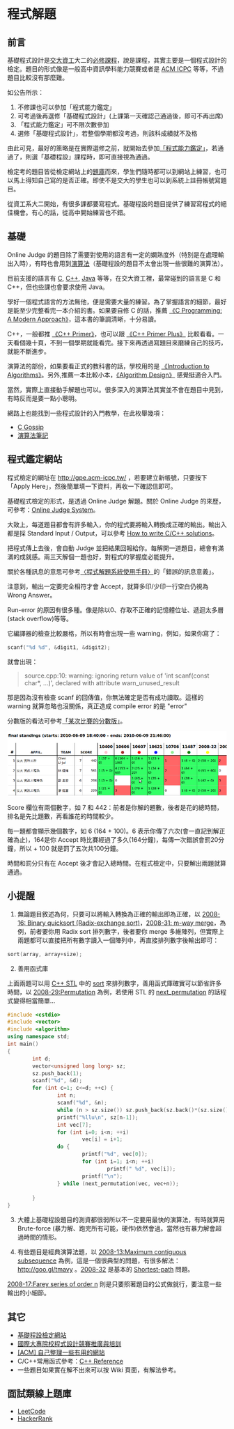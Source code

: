 # 程式解題

## 前言

基礎程式設計是[交大資工](http://www.cs.nctu.edu.tw/)大二的[必修課程](http://www.cs.nctu.edu.tw/cswebsite/education/undergraduate/course#course_rule)，說是課程，其實主要是一個程式設計的檢定。題目的形式像是一般高中資訊學科能力競賽或者是 [ACM ICPC](http://chinese.engadget.com/2009/03/16/interview-acm-contest-team-in-ntu/) 等等，不過題目比較沒有那麼難。

如公告所示：

1.    不修課也可以參加「程式能力鑑定」
2.   可考過後再選修「基礎程式設計」(上課第一天確認己通過後，即可不再出席)
3.   「程式能力鑑定」可不限次數參加
4.   選修「基礎程式設計」，若整個學期都沒考過，則該科成績就不及格

由此可見，最好的策略是在實際選修之前，就開始去參加[「程式能力鑑定」](http://gpe.acm-icpc.tw/)，若通過了，則選「基礎程設」課程時，即可直接視為通過。

檢定考的題目皆從檢定網站上的[題庫](http://gpe.acm-icpc.tw/)而來，學生們隨時都可以到網站上練習，也可以馬上得知自己寫的是否正確。即使不是交大的學生也可以到系統上註冊帳號寫題目。

從資工系大二開始，有很多課都要寫程式。基礎程設的題目提供了練習寫程式的絕佳機會。有心的話，從高中開始練習也不錯。

## 基礎

Online Judge 的題目除了需要對使用的語言有一定的嫻熟度外（特別是在處理輸出入時），有時也會用到[演算法](http://en.wikipedia.org/wiki/Algorithm)（基礎程設的題目不太會出現一些很難的演算法）。

目前支援的語言有 [C](http://en.wikipedia.org/wiki/C_%28programming_language%29), [C++](http://en.wikipedia.org/wiki/C%2B%2B), [Java](http://en.wikipedia.org/wiki/Java_%28programming_language%29) 等等，在交大資工裡，最常碰到的語言是 C 和 C++，但也些課也會要求使用 Java。

學好一個程式語言的方法無他，便是需要大量的練習。為了掌握語言的細節，最好是能至少完整看完一本介紹的書。如果要自修 C 的話，推薦  [《C Programming: A Modern Approach》](http://www.anobii.com/books/C_Programming/9780393979503/01d43c0f2926ab73e7/)，這本書的筆調清晰，十分易讀。

C++，一般都推 [《C++ Primer》](http://www.anobii.com/books/C_Primer/9780201721485/00d73a0b9b1d04cd44/)，也可以跟 [《C++ Primer Plus》](http://www.anobii.com/books/C_Primer_Plus/9780672326974/01b0c574ef4c3cee80/) 比較看看。一天看個幾十頁，不到一個學期就能看完。接下來再透過寫題目來磨練自己的技巧，就能不斷進步。

演算法的部份，如果要看正式的教科書的話，學校用的是 [《Introduction to Algorithms》](http://www.anobii.com/books/Introduction_to_Algorithms/9780262033848/01d9ac2cad55a6c282/)。另外,推薦一本比較小本，[《Algorithm Design》](http://www.anobii.com/books/Algorithm_Design/9780321372918/014579928ca81253f3/) 感覺挺適合入門。

當然，實際上直接動手解題也可以。很多深入的演算法其實並不會在題目中見到，有時反而是要一點小聰明。

網路上也能找到一些程式設計的入門教學，在此枚舉幾項：

*   [C Gossip](http://openhome.cc/Gossip/CGossip/)
*   [演算法筆記](http://www.csie.ntnu.edu.tw/~u91029/index.html)


## 程式鑑定網站

程式檢定的網址在 http://gpe.acm-icpc.tw/ ，若要建立新帳號，只要按下「Apply Here」，然後簡單填一下資料，再收一下確認信即可。

基礎程式檢定的形式，是透過 Online Judge 解題。關於 Online Judge 的來歷，可參考：[Online Judge System](http://www.csie.ntnu.edu.tw/~u91029/oj.html)。

大致上，每道題目都會有許多輸入，你的程式要將輸入轉換成正確的輸出。輸出入都是採 Standard Input / Output，可以參考 [How to write C/C++ solutions](http://acm.timus.ru/help.aspx?topic=cpp)。

把程式傳上去後，會自動 Judge 並把結果回報給你。每解開一道題目，總會有滿滿的成就感。兩三天解個一題也好，對程式的掌握度必能提升。

關於各種訊息的意思可參考[〈程式解題系統使用手冊〉](http://judge.nccucs.org/UserGuide.jsp)的「錯誤的訊息意義」。

注意到，輸出一定要完全相符才會 Accept，就算多印/少印一行空白仍視為 Wrong Answer。

Run-error 的原因有很多種。像是除以0、存取不正確的記憶體位址、遞迴太多層(stack overflow)等等。

它編譯器的檢查比較嚴格，所以有時會出現一些 warning，例如，如果你寫了：

```cpp
scanf("%d %d", &digit1, &digit2);
```

就會出現：

> source.cpp:10: warning:
> ignoring return value of 'int scanf(const char*, ...)',
> declared with attribute warn_unused_result

那是因為沒有檢查 scanf 的回傳值，你無法確定是否有成功讀取。這樣的 warning 就算忽略也沒關係，真正造成 compile error 的是 "error"

分數版的看法可參考[「某次比賽的分數版」](http://gpe2.acm-icpc.tw/domjudge2/pct/scoreboard.php?cid=110)。

![分數版](../assets/bpc-score.png)

Score 欄位有兩個數字，如 7 和 442：前者是你解的題數，後者是花的總時間，排名是先比題數，再看誰花的時間較少。

每一題都會顯示幾個數字，如 6 (164 + 100)。6 表示你傳了六次(會一直記到解正確為止)，164是你 Accept 時比賽經過了多久(164分鐘)，每傳一次錯誤會罰20分鐘，所以 + 100 就是罰了五次共100分鐘。

時間和罰分只有在 Accept 後才會記入總時間。在程式檢定中，只要解出兩題就算通過。

## 小提醒

1.   無論題目敘述為何，只要可以將輸入轉換為正確的輸出即為正確，以 [2008-16: Binary quicksort (Radix-exchange sort)](http://gpe2.acm-icpc.tw/domjudge2/pct/showproblemtab.php?probid=2008-16&amp;cid=2)，[2008-31: m-way merge](http://gpe2.acm-icpc.tw/domjudge2/pct/showproblemtab.php?probid=2008-31&amp;cid=2)，為例，前者要你用 Radix sort 排列數字，後者要你 merge 多維陣列，但實際上兩題都可以直接把所有數字讀入一個陣列中，再直接排列數字後輸出即可：

```cpp
sort(array, array+size);
```

2.   善用函式庫

上面兩題可以用 [C++ STL](http://www.sgi.com/tech/stl/) 中的 [sort](http://www.sgi.com/tech/stl/sort.html) 來排列數字，善用函式庫確實可以節省許多時間，以 [2008-29:Permutation](http://gpe2.acm-icpc.tw/domjudge2/pct/showproblemtab.php?probid=2008-29&amp;cid=2) 為例，若使用 STL 的 [next_permutation](http://www.sgi.com/tech/stl/next_permutation.html) 的話程式變得相當簡單...

```cpp
#include <cstdio>
#include <vector>
#include <algorithm>
using namespace std;
int main()
{
        int d;
        vector<unsigned long long> sz; 
        sz.push_back(1);
        scanf("%d", &d);
        for (int c=1; c<=d; ++c) {
                int n;
                scanf("%d", &n);
                while (n > sz.size()) sz.push_back(sz.back()*(sz.size()+1));
                printf("%llu\n", sz[n-1]);
                int vec[7];
                for (int i=0; i<n; ++i)
                        vec[i] = i+1;
                do {
                        printf("%d", vec[0]);
                        for (int i=1; i<n; ++i)
                                printf(" %d", vec[i]);
                        printf("\n");
                } while (next_permutation(vec, vec+n));

        }
}
```

3.   大體上基礎程設題目的測資都很弱所以不一定要用最快的演算法，有時就算用 Brute-force (暴力解、跑完所有可能，硬作)依然會過。當然也有暴力解會超過時間的情形。

4.   有些題目是經典演算法題，以 [2008-13:Maximum contiguous subsequence](http://gpe2.acm-icpc.tw/domjudge2/pct/showproblemtab.php?probid=2008-13&amp;cid=2) 為例，這是一個很典型的問題，有很多解法：http://goo.gl/tmavy 。[2008-32](http://gpe2.acm-icpc.tw/domjudge2/pct/showproblemtab.php?probid=2008-32&amp;cid=2) 是基本的 [Shortest-path](http://en.wikipedia.org/wiki/Shortest-path) 問題。

[2008-17:Farey series of order n](http://gpe2.acm-icpc.tw/domjudge2/pct/showproblemtab.php?probid=2008-17&amp;cid=2) 則是只要照著題目的公式做就行，要注意一些輸出的小細節。

## 其它

*   [基礎程設檢定網站](http://gpe.acm-icpc.tw)
*   [國際大專院校程式設計競賽推廣與培訓](http://ptc.moe.edu.tw)
*   [[ACM] 自己整理一些有用的網站](http://chchwy.blogspot.com/2008/09/acm_30.html)
*   C/C++常用函式參考：[C++ Reference](http://www.cppreference.com)
*   一些題目如果實在解不出來可以按 Wiki 頁面，有解法參考。

## 面試類線上題庫

*   [LeetCode](https://leetcode.com/)
*   [HackerRank](hackerrank.com/)
